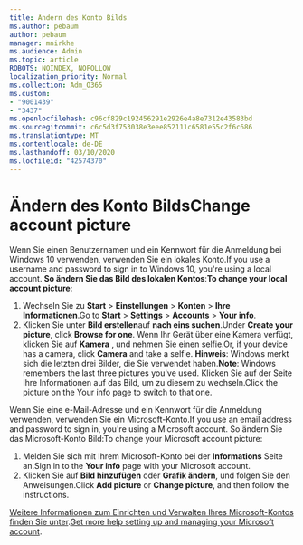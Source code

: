 ```yaml
---
title: Ändern des Konto Bilds
ms.author: pebaum
author: pebaum
manager: mnirkhe
ms.audience: Admin
ms.topic: article
ROBOTS: NOINDEX, NOFOLLOW
localization_priority: Normal
ms.collection: Adm_O365
ms.custom:
- "9001439"
- "3437"
ms.openlocfilehash: c96cf829c192456291e2926e4a8e7312e43583bd
ms.sourcegitcommit: c6c5d3f753038e3eee852111c6581e55c2f6c686
ms.translationtype: MT
ms.contentlocale: de-DE
ms.lasthandoff: 03/10/2020
ms.locfileid: "42574370"
---
```

# <a name="change-account-picture"></a><span data-ttu-id="779ec-102">Ändern des Konto Bilds</span><span class="sxs-lookup"><span data-stu-id="779ec-102">Change account picture</span></span>

<span data-ttu-id="779ec-103">Wenn Sie einen Benutzernamen und ein Kennwort für die Anmeldung bei Windows 10 verwenden, verwenden Sie ein lokales Konto.</span><span class="sxs-lookup"><span data-stu-id="779ec-103">If you use a username and password to sign in to Windows 10, you're using a local account.</span></span> <span data-ttu-id="779ec-104">**So ändern Sie das Bild des lokalen Kontos**:</span><span class="sxs-lookup"><span data-stu-id="779ec-104">**To change your local account picture**:</span></span>

1. <span data-ttu-id="779ec-105">Wechseln Sie zu **Start** > **Einstellungen** > **Konten** > **Ihre Informationen**.</span><span class="sxs-lookup"><span data-stu-id="779ec-105">Go to **Start** > **Settings** > **Accounts** > **Your info**.</span></span>
2. <span data-ttu-id="779ec-106">Klicken Sie unter **Bild erstellen**auf **nach eins suchen**.</span><span class="sxs-lookup"><span data-stu-id="779ec-106">Under **Create your picture**, click **Browse for one**.</span></span> <span data-ttu-id="779ec-107">Wenn Ihr Gerät über eine Kamera verfügt, klicken Sie auf **Kamera** , und nehmen Sie einen selfie.</span><span class="sxs-lookup"><span data-stu-id="779ec-107">Or, if your device has a camera, click **Camera** and take a selfie.</span></span> 
    <span data-ttu-id="779ec-108">**Hinweis**: Windows merkt sich die letzten drei Bilder, die Sie verwendet haben.</span><span class="sxs-lookup"><span data-stu-id="779ec-108">**Note**: Windows remembers the last three pictures you've used.</span></span> <span data-ttu-id="779ec-109">Klicken Sie auf der Seite Ihre Informationen auf das Bild, um zu diesem zu wechseln.</span><span class="sxs-lookup"><span data-stu-id="779ec-109">Click the picture on the Your info page to switch to that one.</span></span>

<span data-ttu-id="779ec-110">Wenn Sie eine e-Mail-Adresse und ein Kennwort für die Anmeldung verwenden, verwenden Sie ein Microsoft-Konto.</span><span class="sxs-lookup"><span data-stu-id="779ec-110">If you use an email address and password to sign in, you're using a Microsoft account.</span></span> <span data-ttu-id="779ec-111">So ändern Sie das Microsoft-Konto Bild:</span><span class="sxs-lookup"><span data-stu-id="779ec-111">To change your Microsoft account picture:</span></span>

1. <span data-ttu-id="779ec-112">Melden Sie sich mit Ihrem Microsoft-Konto bei der **Informations** Seite an.</span><span class="sxs-lookup"><span data-stu-id="779ec-112">Sign in to the **Your info** page with your Microsoft account.</span></span>
2. <span data-ttu-id="779ec-113">Klicken Sie auf **Bild hinzufügen** oder **Grafik ändern**, und folgen Sie den Anweisungen.</span><span class="sxs-lookup"><span data-stu-id="779ec-113">Click **Add picture** or **Change picture**, and then follow the instructions.</span></span>

<span data-ttu-id="779ec-114">[Weitere Informationen zum Einrichten und Verwalten Ihres Microsoft-Kontos finden Sie unter](https://support.microsoft.com/products/microsoft-account?category=manage-account).</span><span class="sxs-lookup"><span data-stu-id="779ec-114">[Get more help setting up and managing your Microsoft account](https://support.microsoft.com/products/microsoft-account?category=manage-account).</span></span>
